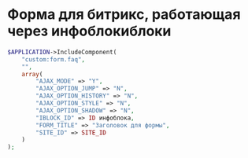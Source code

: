 # Форма для битрикс, работающая через инфоблокиблоки

```php
$APPLICATION->IncludeComponent(
	"custom:form.faq",
	"",
	array(
		"AJAX_MODE" => "Y",
		"AJAX_OPTION_JUMP" => "N",
		"AJAX_OPTION_HISTORY" => "N",
		"AJAX_OPTION_STYLE" => "N",
		"AJAX_OPTION_SHADOW" => "N",
		"IBLOCK_ID" => ID инфоблока,
		"FORM_TITLE" => "Заголовок для формы",
		"SITE_ID" => SITE_ID
	)
);
```
